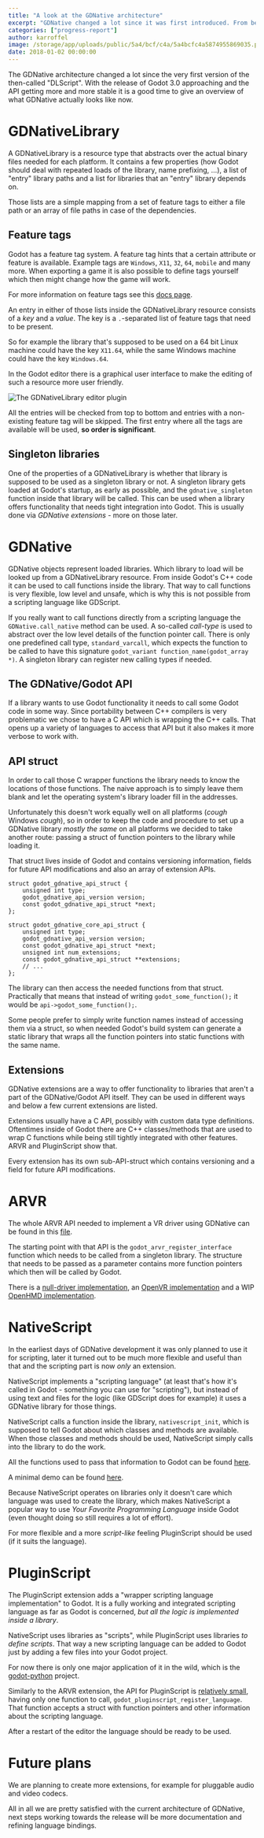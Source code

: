 ```yaml
---
title: "A look at the GDNative architecture"
excerpt: "GDNative changed a lot since it was first introduced. From being a scripting-centered module it quickly became a more general purpose tool than we initially assumed. Here we present the way GDNative and related technologies work together."
categories: ["progress-report"]
author: karroffel
image: /storage/app/uploads/public/5a4/bcf/c4a/5a4bcfc4a5874955869035.png
date: 2018-01-02 00:00:00
---
```


The GDNative architecture changed a lot since the very first version of the then-called "DLScript". With the release of Godot 3.0 approaching and the API getting more and more stable it is a good time to give an overview of what GDNative actually looks like now.


# GDNativeLibrary

A GDNativeLibrary is a resource type that abstracts over the actual binary files needed for each platform.
It contains a few properties (how Godot should deal with repeated loads of the library, name prefixing, ...), a list of "entry" library paths and a list for libraries that an "entry" library depends on.

Those lists are a simple mapping from a set of feature tags to either a file path or an array of file paths in case of the dependencies.

## Feature tags

Godot has a feature tag system. A feature tag hints that a certain attribute or feature is available. Example tags are `Windows`, `X11`, `32`, `64`, `mobile` and many more. When exporting a game it is also possible to define tags yourself which then might change how the game will work.

For more information on feature tags see this [docs page](http://docs.godotengine.org/en/latest/learning/workflow/export/feature_tags.html).

An entry in either of those lists inside the GDNativeLibrary resource consists of a *key* and a *value*. The key is a `.`-separated list of feature tags that need to be present.

So for example the library that's supposed to be used on a 64 bit Linux machine could have the key `X11.64`, while the same Windows machine could have the key `Windows.64`.

In the Godot editor there is a graphical user interface to make the editing of such a resource more user friendly.

![The GDNativeLibrary editor plugin](/storage/app/uploads/public/5a4/bca/86e/5a4bca86e45b5269790153.png)


All the entries will be checked from top to bottom and entries with a non-existing feature tag will be skipped. The first entry where all the tags are available will be used, **so order is significant**.


## Singleton libraries

One of the properties of a GDNativeLibrary is whether that library is supposed to be used as a singleton library or not.
A singleton library gets loaded at Godot's startup, as early as possible, and the `gdnative_singleton` function inside that library will be called. 
This can be used when a library offers functionality that needs tight integration into Godot. This is usually done via *GDNative extensions* - more on those later.
  


# GDNative

GDNative objects represent loaded libraries. Which library to load will be looked up from a GDNativeLibrary resource. From inside Godot's C++ code it can be used to call functions inside the library. That way to call functions is very flexible, low level and unsafe, which is why this is not possible from a scripting language like GDScript.

If you really want to call functions directly from a scripting language the `GDNative.call_native` method can be used. A so-called *call-type* is used to abstract over the low level details of the function pointer call. There is only one predefined call type, `standard_varcall`, which expects the function to be called to have this signature `godot_variant function_name(godot_array *)`.
A singleton library can register new calling types if needed.

## The GDNative/Godot API

If a library wants to use Godot functionality it needs to call some Godot code in some way. Since portability between C++ compilers is very problematic we chose to have a C API which is wrapping the C++ calls. That opens up a variety of languages to access that API but it also makes it more verbose to work with.

## API struct

In order to call those C wrapper functions the library needs to know the locations of those functions. The naive approach is to simply leave them blank and let the operating system's library loader fill in the addresses.

Unfortunately this doesn't work equally well on all platforms (*cough* Windows *cough*), so in order to keep the code and procedure to set up a GDNative library *mostly the same* on all platforms we decided to take another route: passing a struct of function pointers to the library while loading it.

That struct lives inside of Godot and contains versioning information, fields for future API modifications and also an array of extension APIs.


    struct godot_gdnative_api_struct {
    	unsigned int type;
    	godot_gdnative_api_version version;
    	const godot_gdnative_api_struct *next;
    };
    
    struct godot_gdnative_core_api_struct {
    	unsigned int type;
    	godot_gdnative_api_version version;
    	const godot_gdnative_api_struct *next;
    	unsigned int num_extensions;
    	const godot_gdnative_api_struct **extensions;
    	// ...
    };

The library can then access the needed functions from that struct. Practically that means that instead of writing `godot_some_function();` it would be `api->godot_some_function();`.

Some people prefer to simply write function names instead of accessing them via a struct, so when needed Godot's build system can generate a static library that wraps all the function pointers into static functions with the same name.


## Extensions

GDNative extensions are a way to offer functionality to libraries that aren't a part of the GDNative/Godot API itself. They can be used in different ways and below a few current extensions are listed.

Extensions usually have a C API, possibly with custom data type definitions. Oftentimes inside of Godot there are C++ classes/methods that are used to wrap C functions while being still tightly integrated with other features. ARVR and PluginScript show that.

Every extension has its own sub-API-struct which contains versioning and a field for future API modifications.


# ARVR

The whole ARVR API needed to implement a VR driver using GDNative can be found in this [file](https://github.com/godotengine/godot/blob/9821562b300ecc2401ec1e42600a92053897e51f/modules/gdnative/include/arvr/godot_arvr.h).

The starting point with that API is the `godot_arvr_register_interface` function which needs to be called from a singleton library. The structure that needs to be passed as a parameter contains more function pointers which then will be called by Godot.

There is a [null-driver implementation](https://github.com/BastiaanOlij/ARVRSimple), an [OpenVR implementation](https://github.com/BastiaanOlij/godot_openvr) and a WIP [OpenHMD implementation](https://github.com/BastiaanOlij/godot_openhmd).


# NativeScript

In the earliest days of GDNative development it was only planned to use it for scripting, later it turned out to be much more flexible and useful than that and the scripting part is now *only* an extension.

NativeScript implements a "scripting language" (at least that's how it's called in Godot - something you can use for "scripting"), but instead of using text and files for the logic (like GDScript does for example) it uses a GDNative library for those things.

NativeScript calls a function inside the library, `nativescript_init`, which is supposed to tell Godot about which classes and methods are available. When those classes and methods should be used, NativeScript simply calls into the library to do the work.

All the functions used to pass that information to Godot can be found [here](https://github.com/godotengine/godot/blob/9821562b300ecc2401ec1e42600a92053897e51f/modules/gdnative/include/nativescript/godot_nativescript.h).

A minimal demo can be found [here](https://github.com/GodotNativeTools/GDNative-demos/tree/a02866daffdaf29e53c2fcef250c38dd33b2d1f9/c/SimpleDemo).

Because NativeScript operates on libraries only it doesn't care which language was used to create the library, which makes NativeScript a popular way to use *Your Favorite Programming Language* inside Godot (even thought doing so still requires a lot of effort).

For more flexible and a more *script-like* feeling PluginScript should be used (if it suits the language).


# PluginScript

The PluginScript extension adds a "wrapper scripting language implementation" to Godot. It is a fully working and integrated scripting language as far as Godot is concerned, *but all the logic is implemented inside a library*.

NativeScript uses libraries as "scripts", while PluginScript uses libraries *to define scripts*. That way a new scripting language can be added to Godot just by adding a few files into your Godot project.

For now there is only one major application of it in the wild, which is the [godot-python](https://github.com/touilleMan/godot-python) project.

Similarly to the ARVR extension, the API for PluginScript is [relatively small](https://github.com/godotengine/godot/blob/9821562b300ecc2401ec1e42600a92053897e51f/modules/gdnative/include/pluginscript/godot_pluginscript.h), having only one function to call, `godot_pluginscript_register_language`.
That function accepts a struct with function pointers and other information about the scripting language.

After a restart of the editor the language should be ready to be used.



# Future plans

We are planning to create more extensions, for example for pluggable audio and video codecs.

All in all we are pretty satisfied with the current architecture of GDNative, next steps working towards the release will be more documentation and refining language bindings.